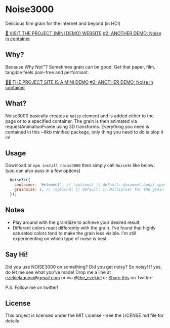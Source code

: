 # Noise3000
Delicious film grain for the internet and beyond (in HD!)

[🍒 VISIT THE PROJECT (MINI DEMO) WEBSITE](http://ezekielaquino.com/Noise3000)
[#2: ANOTHER DEMO: Noise in container](http://ezekielaquino.com/Noise3000/index2.html)

## Why?
Because Why Not™? Sometimes grain can be good. Get that paper, film, tangible feels pain-free and performant.

[💅🏾 THE PROJECT SITE IS A MINI DEMO](http://ezekielaquino.com/Noise3000)
[#2: ANOTHER DEMO: Noise in container](http://ezekielaquino.com/Noise3000/index2.html)

## What?
Noise3000 basically creates a `noisy` element and is added either to the page or to a specified container. The grain is then animated via requestAnimationFrame using 3D transforms. Everything you need is contained in this ~8kb minified package, only thing you need to do is plop it in!


## Usage
Download or `npm install noise3000` then simply call `Noise3k` like below: (you can also pass in a few options)

```js
  Noise3k({
    container: '#element', // (optional || default: document.body) specify where the noise is applied
    grainSize: 1, // (optional || default: 1) Multiplier for the grain size
  });
```


## Notes
- Play around with the grainSize to achieve your desired result.
- Different colors react differently with the grain. I've found that highly saturated colors tend to make the grain less visible. I'm still experimenting on which type of noise is best.


## Say Hi!
Did you use NOISE3000 on something? Did you get noisy? So noisy! If yes, do let me see what you've made! Drop me a line at ezekielaquino@gmail.com or via [@the_ezekiel](http://twitter.com/the_ezekiel) or [Share this](https://twitter.com/home?status=NOISE3000%20%E2%80%93%20Delicious%20film%20grain%20for%20the%20internet%20and%20beyond%20(in%20HD)%20http%3A//ezekielaquino.com/Noise3000/) on Twitter!

P.S. Follow me on twitter!


## License
This project is licensed under the MIT License - see the LICENSE.md file for details
